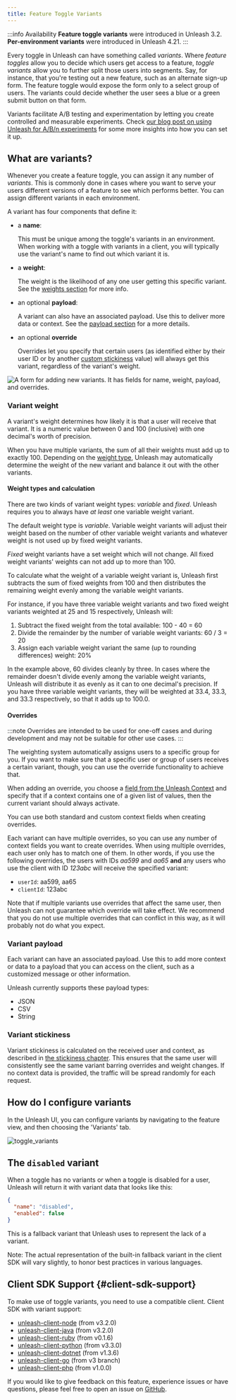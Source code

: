```yaml
---
title: Feature Toggle Variants
---
```

:::info Availability
  **Feature toggle variants** were introduced in Unleash 3.2.
  **Per-environment variants** were introduced in Unleash 4.21.
:::

Every toggle in Unleash can have something called _variants_. Where _feature toggles_ allow you to decide which users get access to a feature, _toggle variants_ allow you to further split those users into segments. Say, for instance, that you're testing out a new feature, such as an alternate sign-up form. The feature toggle would expose the form only to a select group of users. The variants could decide whether the user sees a blue or a green submit button on that form.

Variants facilitate A/B testing and experimentation by letting you create controlled and measurable experiments. Check [our blog post on using Unleash for A/B/n experiments](https://www.getunleash.io/blog/a-b-n-experiments-in-3-simple-steps) for some more insights into how you can set it up.

## What are variants?

Whenever you create a feature toggle, you can assign it any number of _variants_. This is commonly done in cases where you want to serve your users different versions of a feature to see which performs better. You can assign different variants in each environment.

A variant has four components that define it:
- a **name**:

    This must be unique among the toggle's variants in an environment. When working with a toggle with variants in a client, you will typically use the variant's name to find out which variant it is.

- a **weight**:

    The weight is the likelihood of any one user getting this specific variant. See the [weights section](#variant-weight) for more info.

- an optional **payload**:

    A variant can also have an associated payload. Use this to deliver more data or context. See the [payload section](#variant-payload) for a more details.


- an optional **override**

    Overrides let you specify that certain users (as identified either by their user ID or by another [custom stickiness](./stickiness.md) value) will always get this variant, regardless of the variant's weight.

![A form for adding new variants. It has fields for name, weight, payload, and overrides.](/img/variant-creation-form.png 'Creating a new toggle variant')

### Variant weight

A variant's weight determines how likely it is that a user will receive that variant. It is a numeric value between 0 and 100 (inclusive) with one decimal's worth of precision.

When you have multiple variants, the sum of all their weights must add up to exactly 100. Depending on the [weight type](#weight-types), Unleash may automatically determine the weight of the new variant and balance it out with the other variants.

#### Weight types and calculation

There are two kinds of variant weight types: _variable_ and _fixed_. Unleash requires you to always have _at least_ one variable weight variant.

The default weight type is _variable_. Variable weight variants will adjust their weight based on the number of other variable weight variants and whatever weight is not used up by fixed weight variants.

_Fixed_ weight variants have a set weight which will not change. All fixed weight variants' weights can not add up to more than 100.

To calculate what the weight of a variable weight variant is, Unleash first subtracts the sum of fixed weights from 100 and then distributes the remaining weight evenly among the variable weight variants.

For instance, if you have three variable weight variants and two fixed weight variants weighted at 25 and 15 respectively, Unleash will:
1. Subtract the fixed weight from the total available: 100 - 40 = 60
2. Divide the remainder by the number of variable weight variants: 60 / 3 = 20
3. Assign each variable weight variant the same (up to rounding differences) weight: 20%

In the example above, 60 divides cleanly by three. In cases where the remainder doesn't divide evenly among the variable weight variants, Unleash will distribute it as evenly as it can to one decimal's precision. If you have three variable weight variants, they will be weighted at 33.4, 33.3, and 33.3 respectively, so that it adds up to 100.0.

#### Overrides

:::note
Overrides are intended to be used for one-off cases and during development and may not be suitable for other use cases.
:::

The weighting system automatically assigns users to a specific group for you. If you want to make sure that a specific user or group of users receives a certain variant, though, you can use the override functionality to achieve that.

When adding an override, you choose a [field from the Unleash Context](../reference/unleash-context) and specify that if a context contains one of a given list of values, then the current variant should always activate.

You can use both standard and custom context fields when creating overrides.

Each variant can have multiple overrides, so you can use any number of context fields you want to create overrides. When using multiple overrides, each user only has to match one of them. In other words, if you use the following overrides, the users with IDs *aa599* and *aa65* **and** any users who use the client with ID _123abc_ will receive the specified variant:
- `userId`: aa599, aa65
- `clientId`: 123abc


Note that if multiple variants use overrides that affect the same user, then Unleash can not guarantee which override will take effect. We recommend that you do not use multiple overrides that can conflict in this way, as it will probably not do what you expect.

### Variant payload

Each variant can have an associated payload. Use this to add more context or data to a payload that you can access on the client, such as a customized message or other information.

Unleash currently supports these payload types:

- JSON
- CSV
- String

### Variant stickiness

Variant stickiness is calculated on the received user and context, as described in [the stickiness chapter](./stickiness.md). This ensures that the same user will consistently see the same variant barring overrides and weight changes. If no context data is provided, the traffic will be spread randomly for each request.


## How do I configure variants

In the Unleash UI, you can configure variants by navigating to the feature view, and then choosing the 'Variants' tab.

![toggle_variants](/img/variants.png 'Feature Toggle Variants')

## The `disabled` variant

When a toggle has no variants or when a toggle is disabled for a user, Unleash will return it with variant data that looks like this:

```json
{
  "name": "disabled",
  "enabled": false
}
```

This is a fallback variant that Unleash uses to represent the lack of a variant.

Note: The actual representation of the built-in fallback variant in the client SDK will vary slightly, to honor best practices in various languages.

## Client SDK Support {#client-sdk-support}

To make use of toggle variants, you need to use a compatible client. Client SDK with variant support:

- [unleash-client-node](https://github.com/Unleash/unleash-client-node) (from v3.2.0)
- [unleash-client-java](https://github.com/Unleash/unleash-client-java) (from v3.2.0)
- [unleash-client-ruby](https://github.com/Unleash/unleash-client-ruby) (from v0.1.6)
- [unleash-client-python](https://github.com/Unleash/unleash-client-python) (from v3.3.0)
- [unleash-client-dotnet](https://github.com/Unleash/unleash-client-dotnet) (from v1.3.6)
- [unleash-client-go](https://github.com/Unleash/unleash-client-go) (from v3 branch)
- [unleash-client-php](https://github.com/Unleash/unleash-client-php) (from v1.0.0)

If you would like to give feedback on this feature, experience issues or have questions, please feel free to open an issue on [GitHub](https://github.com/Unleash/unleash/).
